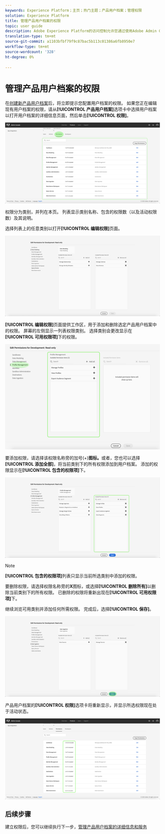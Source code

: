 ```yaml
---
keywords: Experience Platform；主页；热门主题；产品用户档案；管理权限
solution: Experience Platform
title: 管理产品用户档案的权限
topic: user guide
description: Adobe Experience Platform的访问控制允许您通过使用Adobe Admin Console管理各种平台功能的角色和权限。 此文档用于指导如何管理平台产品用户档案的权限。
translation-type: tm+mt
source-git-commit: a1103bfbf79f9c87bac5b113c01386a6fb8950e7
workflow-type: tm+mt
source-wordcount: '328'
ht-degree: 0%

---
```



# 管理产品用户档案的权限

在[创建新产品用户档案](#create-a-new-product-profile)后，将立即提示您配置用户档案的权限。 如果您正在编辑现有用户档案的权限，请从&#x200B;**[!UICONTROL 产品用户档案]**&#x200B;选项卡中选择用户档案以打开用户档案的详细信息页面，然后单击&#x200B;**[!UICONTROL 权限]**。

![用户档案权限](../images/profile-permissions.png)

权限分为类别，并列在本页。 列表显示类别名称、包含的权限数（以及活动权限数）及其说明。

选择列表上的任意类别以打开&#x200B;**[!UICONTROL 编辑权限]**&#x200B;页面。

![编辑权限](../images/edit-permissions.png)

**[!UICONTROL 编辑权限]**&#x200B;页面提供工作区，用于添加和删除选定产品用户档案中的权限。 屏幕的左侧显示一列表权限类别。 选择类别会更改显示在&#x200B;**[!UICONTROL 可用权限项]**&#x200B;下的权限。

![change-permissions-类别](../images/change-permissions-category.png)

要添加权限，请选择该权限名称旁的加号(+)**图标。**&#x200B;或者，您也可以选择&#x200B;**[!UICONTROL 添加全部]**，将当前类别下的所有权限添加到用户档案。 添加的权限显示在&#x200B;**[!UICONTROL 包含的权限项]**&#x200B;下。

![添加权限](../images/add-permissions.png)

>[!NOTE]
>
>**[!UICONTROL 包含的权限项]**&#x200B;列表只显示当前所选类别中添加的权限。

要删除权限，请选择权限名称旁的&#x200B;**X**&#x200B;图标，或选择&#x200B;**[!UICONTROL 删除所有]**&#x200B;以删除当前类别下的所有权限。 已删除的权限将重新出现在&#x200B;**[!UICONTROL 可用权限项]**&#x200B;下。

继续浏览可用类别并添加任何所需权限。 完成后，选择&#x200B;**[!UICONTROL 保存]**。

![权限完成](../images/permissions-finish.png)

产品用户档案的&#x200B;**[!UICONTROL 权限]**&#x200B;选项卡将重新显示，并显示所选权限现在处于活动状态。

![添加的权限](../images/added-permissions.png)

## 后续步骤

建立权限后，您可以继续执行下一步，[管理产品用户档案的详细信息和服务](details-and-services.md)
